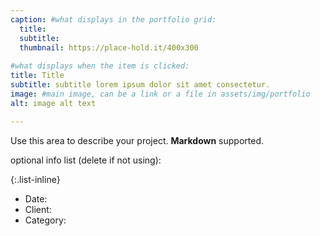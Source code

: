 ```yaml
---
caption: #what displays in the portfolio grid:
  title: 
  subtitle: 
  thumbnail: https://place-hold.it/400x300
  
#what displays when the item is clicked:
title: Title
subtitle: subtitle lorem ipsum dolor sit amet consectetur.
image: #main image, can be a link or a file in assets/img/portfolio
alt: image alt text

---
```

Use this area to describe your project. **Markdown** supported.

optional info list (delete if not using):

{:.list-inline} 
- Date: 
- Client: 
- Category: 

